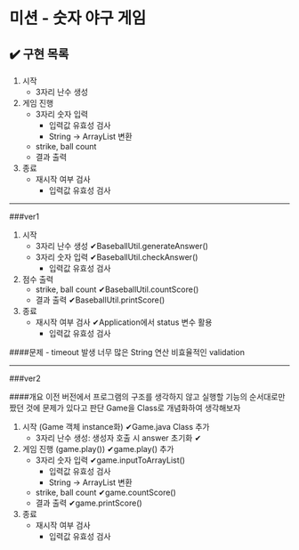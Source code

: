 # 미션 - 숫자 야구 게임


## ✔️ 구현 목록

1. 시작
   - 3자리 난수 생성
2. 게임 진행
   - 3자리 숫자 입력
     - 입력값 유효성 검사
     - String -> ArrayList<Integer> 변환
   - strike, ball count
   - 결과 출력
4. 종료
   - 재시작 여부 검사
     - 입력값 유효성 검사

---
###ver1

1. 시작
   - 3자리 난수 생성 ✔BaseballUtil.generateAnswer()
   - 3자리 숫자 입력 ✔BaseballUtil.checkAnswer()
      - 입력값 유효성 검사
2. 점수 출력
   - strike, ball count ✔BaseballUtil.countScore()
   - 결과 출력 ✔BaseballUtil.printScore()
3. 종료
   - 재시작 여부 검사 ✔Application에서 status 변수 활용
      - 입력값 유효성 검사

####문제
    - timeout 발생
        너무 많은 String 연산
        비효율적인 validation

---
###ver2

####개요
    이전 버전에서 프로그램의 구조를 생각하지 않고
    실행할 기능의 순서대로만 짰던 것에 문제가 있다고 판단
    Game을 Class로 개념화하여 생각해보자

1. 시작 (Game 객체 instance화) ✔Game.java Class 추가
    - 3자리 난수 생성: 생성자 호출 시 answer 초기화 ✔
2. 게임 진행 (game.play()) ✔game.play() 추가
    - 3자리 숫자 입력 ✔game.inputToArrayList()
        - 입력값 유효성 검사
        - String -> ArrayList 변환
    - strike, ball count ✔game.countScore()
    - 결과 출력 ✔game.printScore()
4. 종료
    - 재시작 여부 검사
        - 입력값 유효성 검사